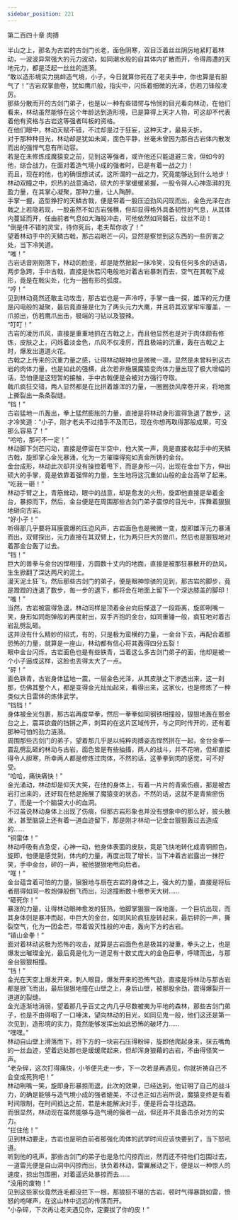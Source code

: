 ```yaml
---
sidebar_position: 221
---
```

 第二百四十章 肉搏


半山之上，那名为古岩的古剑门长老，面色阴寒，双目泛着丝丝阴厉地紧盯着林动，一波波异常强大的元力波动，如同潮水般的自其体内扩散而开，令得周遭的天地元力，都是泛起一丝丝的涟漪。  
“敢以造形境实力挑衅造气境，小子，今日就算你死在了老夫手中，你也算是有胆气了！”古岩双掌曲卷，犹如鹰爪般，指尖中，闪烁着细微的光泽，仿若刀锋般凌厉。  
那些分散而开的古剑门弟子，也是以一种有些错愕与怜悯的目光看向林动，在他们看来，林动虽然能够在这个年龄达到造形境，已是算得上天才人物，可这却不代表着他有资格与古岩这等强者叫板的资格。  
在他们眼中，林动天赋不错，不过却是过于狂妄，这种天才，最易夭折。  
对于那种种目光，林动却是犹如未闻，面色平静，丝毫未曾因为那自古岩体内散发而出的强悍气息有所动容。  
若是在未修炼成魔猿变之前，见到这等强者，或许他还只能退避三舍，但如今的他，综合战力，在面对着造气境小成的强者时，已是有着一战之力！  
而且，现在的他，也的确很想试试，这所谓的一战之力，究竟能够达到什么地步！  
林动双瞳之中，炽热的战意涌动，硕大的手掌缓缓紧握，一股令得人心神澎湃的充盈力量，在其掌心凝聚，那种力量，让人陶醉。  
手掌一握，造型狰狞的天鳞古戟，便是带着一股压迫劲风闪现而出，金色光泽在古戟之上若隐若现，一股虽然不如古岩强横，但却显得格外具备韧性的气息，从其体内蔓延而开，任由前者气息如大海般冲击，可他依然如同磐石，纹丝不动！  
“倒是件不错的灵宝，待你死后，老夫帮你收了！”  
望着林动手中的天鳞古戟，那古岩眼芒一闪，显然是察觉到这东西的一些厉害之处，当下冷笑道。  
“嗤！”  
古岩话音刚刚落下，林动的脸庞，却是陡然掀起一抹冷笑，没有任何多余的话语，两步急跨，手中古戟，直接是快若闪电般地对着古岩暴刺而去，空气在其戟下成形，竟是在戟尖处，化为一圈有形的弧度。  
“哼！”  
见到林动竟然还敢主动攻击，那古岩也是一声冷哼，手掌一曲一探，雄浑的元力便是闪电般的凝聚，最后竟直接是化为了两头元力大鹰，并且将其双掌牢牢覆盖，一爪掠出，仿若鹰爪出击，极端的刁钻以及狠辣。  
“叮叮！”  
古岩的凌厉爪风，直接是重重地抓在古戟之上，而且他显然也是对于肉体颇有修炼，皮肤之上，闪烁着淡金色，爪风不仅凌厉，而且极端的沉重，轰在古戟之上时，爆发出道道火花。  
古戟之上传来的沉重力量之感，让得林动眼神也是微微一凛，显然是未曾料到这古岩的肉体力量，也是如此的强横，此次若非施展魔猿变肉体力量出现了极大增幅的话，恐怕便是这短暂的接触，手中古戟便是会被对方强行夺取。  
戟爪疯狂交错，两人显然都是在比拼着雄浑的力量，一圈圈劲风席卷开来，将地面上撕裂出一条条裂缝。  
“铛！”  
古岩猛地一爪轰出，拳上猛然膨胀的力量，直接是将林动身形震得急退了数步，这才冷笑道：“小子，刚才老夫不过措手不及而已，现在你想再取得那般成果，可没那么容易了！”  
“哈哈，那可不一定！”  
林动脚下剑芒闪动，直接是停留在半空中，他大笑一声，竟是直接收起手中的天鳞古戟，旋即掌心金光暴涌，化为一方璀璨得宛如真金所铸的金台。  
金台成形，林动此次却并没有操控着甩下，而是身形一闪，出现在金台下方，伸出硕大的手掌，竟是依靠着强悍的力量，生生地将这沉重如山般的金台高举了起来。  
“吃我一砸！”  
林动手臂之上，青筋耸动，眼中的战意，却是愈发的火热，旋即他直接是举着金台，暴掠而下，然后，金台便是在周围那些古剑门弟子震惊的目光中，挥舞着狠狠地砸向古岩。  
“好小子！”  
听得那几乎要将耳膜震爆的压迫风声，古岩面色也是微微一变，旋即雄浑元力暴涌而出，双臂探出，元力直接在其双臂上，化为两只巨大的兽爪，然后也是狠狠地对着那金台轰了过去。  
“铛！”  
巨大的兽拳与金台凶悍相撞，方圆数十丈内的地面，直接是被那狂暴散开的劲风，生生掀翻了深达两尺的泥土。  
漫天泥土狂飞，然后那些古剑门的弟子，便是眼神惊骇的见到，那古岩的脚步，竟是蹬蹬的连退了数步，每一步的退下，都将会在地面上留下一个深达膝盖的脚印！  
“嗤！”  
当然，古岩被震得急退，林动同样是顶着金台向后搽退了一段距离，旋即咧嘴一笑，身形如同炮弹般的再度射出，双手齐抱的金台，如同重锤一般，疯狂地对着古岩乱劈乱砸。  
这并没有什么精妙的招式，有的，只是极为蛮横的力量，一金台下去，再配合着那恐怖的力量，就算是一座山，林动都有信心将其轰得四分五裂！  
眼中金台闪烁，古岩面色也是有些铁青，当着这么多古剑门弟子的面，他却是被一个小子逼成这样，这脸也丢得太大了一点。  
“砰！”  
面色铁青，古岩身体猛地一震，一层金色光泽，从其皮肤之下渗透出来，这一刹那，仿佛其整个人，都是变得金光灿灿起来，看得出来，这家伙，也是修炼了一种类似大日雷体的炼体武学。  
“铛铛！”  
身体被金光包裹，那古岩再度举拳，然后一拳拳如同钢铁相撞般，狠狠地轰在那金台之上，震耳欲聋的铛锵之声，刺耳的在这片区域传开，与之同时传开的，还有着那种可怕的劲力涟漪。  
周围那些古剑门的弟子，望着那几乎是以纯粹肉搏姿态悍然拼在一起，金台金拳一震乱劈乱砸的林动与古岩，面色皆是有些抽搐，两人的战斗，并不花哨，但却直接得令人胆寒，所幸两人都是修炼过肉体，不然的话，这拳拳到肉的感觉，可不好受。  
“哈哈，痛快痛快！”  
金光涌动，林动却是仰天大笑，在他的身体上，有着一片片的青紫伤痕，那是被古岩打出来的，还好现在他是施展了魔猿变的状态，不然的话，这就不是青紫瘀伤了，而是一个个脑袋大小的血洞。  
不过虽说林动身体上出现了伤痕，但那古岩形象也并没有想象中的那么好，披头散发，甚至脑袋上还有着一道血迹留下，那是刚才林动一记金台狠狠轰过去造成的……  
“铜雷体！”  
林动呼吸有点急促，心神一动，他身体表面的皮肤，竟是飞快地转化成青铜颜色，旋即，他便是感觉到，体内的力量，再度出现了增长，当下冲着古岩露出一抹狞笑，手中金台，砰的一声，被他狠狠地甩向后者。  
“哐！”  
金台蕴含着可怕的力量，狠狠地与扇在古岩的身体之上，强大的力量，直接是将后者扇得如同一枚炮弹般倒飞而出，沿途撞断数十根参天大树……  
“砸死你！”  
暴涨的力量，让得林动眼神愈发的狂热，他脚掌狠狠一跺地面，一个巨坑出现，而其身体则是暴冲而起，中巨大的金台，如同风轮疯狂旋转起来，最后砰的一声，撕裂空气，化为一团金芒，带着毁灭性般的冲击，轰向下方的古岩。  
“镇山金拳！”  
面对着林动这极为恐怖的攻击，就算是古岩面色也是极其的凝重，拳头之上，也是爆发出璀璨金光，最后竟是化为一道足有十数丈庞大的金色巨拳，呼啸而出，与那金台狠狠相撞。  
“铛！”  
金光在天空上爆发开来，刺人眼目，爆发开来的恐怖气劲，直接是将林动与那古岩都是掀飞而出，最后狠狠地撞在山壁之上，身后山壁，被那股余劲，震得爆裂开一道道的裂缝。  
金光逐渐地消弱，望着那几乎百丈之内几乎尽数被夷为平地的森林，那些古剑门弟子，也是不由得咽了一口唾沫，望向林动的目光，如同见鬼一般，他们这还是第一次见到，造形境的实力，竟然能够发挥出如此恐怖的破坏力……  
“嘿嘿。”  
林动自山壁上滑落而下，将下方的一块岩石压得粉碎，旋即他爬起身来，抹去嘴角的一丝血迹，望着远处那也是缓缓爬起来，但却浑身狼藉的古岩，不由得怪笑一声。  
“老杂碎，这次打得痛快，小爷便先走一步，下一次若是再遇见，你就祈祷自己不会变成死狗吧！”  
林动咧嘴一笑，旋即身形暴掠而退，此次的效果，已经达到，他证明了自己的战斗力，的确是能够与造气境小成的强者媲美，不过也正如古岩所说，魔猿变终是有着时间限制，在时间抵达之前，若是未能解决对手，便是将会寻找退路。  
而很显然，林动现在虽然能够与造气境的强者一战，但还并不具备击杀对方的实力。  
“拦住他！”  
见到林动要走，古岩也是明白前者那强化肉体的武学时间应该快要到了，当下怒吼道。  
听到他的吼声，那些古剑门的弟子也是急忙闪掠而出，然而还不待他们包围过去，一道雷光便是自山洞中闪掠而出，驮负着林动，雷翼展动之下，便是以一种惊人的速度，掠出包围圈，对着遥远处暴掠而去……  
“没用的废物！”  
见到这些家伙竟然连毛都没拦下一根，那狼狈不堪的古岩，顿时气得暴跳如雷，愤怒的咆哮声，在这山林中远远的传荡而开。  
“小杂碎，下次再让老夫遇见你，定要拔了你的皮！”  
  
  
